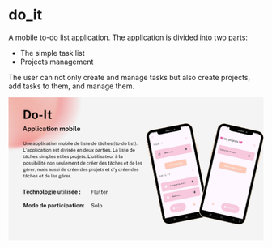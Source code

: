 # do_it

A mobile to-do list application. The application is divided into two parts: 
- The simple task list
- Projects management

The user can not only create and manage tasks but also create projects, add tasks to them, and manage them.

![Image Alt](https://github.com/sweethehe/do_it/blob/ebd50ecc29a27fc43bd21a34b3e535cfcf23dbf1/do_it_presentation.png)
